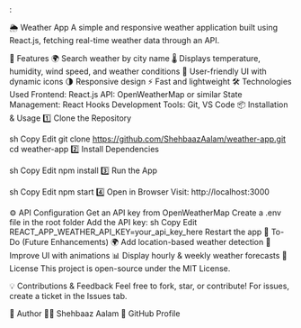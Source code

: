:

🌦️ Weather App
A simple and responsive weather application built using React.js, fetching real-time weather data through an API.

🚀 Features
🌍 Search weather by city name
🌡️ Displays temperature, humidity, wind speed, and weather conditions
🎨 User-friendly UI with dynamic icons
🌗 Responsive design
⚡ Fast and lightweight
🛠️ Technologies Used
Frontend: React.js
API: OpenWeatherMap or similar
State Management: React Hooks
Development Tools: Git, VS Code
📦 Installation & Usage
1️⃣ Clone the Repository

sh
Copy
Edit
git clone https://github.com/ShehbaazAalam/weather-app.git
cd weather-app
2️⃣ Install Dependencies

sh
Copy
Edit
npm install
3️⃣ Run the App

sh
Copy
Edit
npm start
4️⃣ Open in Browser
Visit: http://localhost:3000

⚙️ API Configuration
Get an API key from OpenWeatherMap
Create a .env file in the root folder
Add the API key:
sh
Copy
Edit
REACT_APP_WEATHER_API_KEY=your_api_key_here
Restart the app
📌 To-Do (Future Enhancements)
🌍 Add location-based weather detection
🎨 Improve UI with animations
📊 Display hourly & weekly weather forecasts
📜 License
This project is open-source under the MIT License.

💡 Contributions & Feedback
Feel free to fork, star, or contribute!
For issues, create a ticket in the Issues tab.

👤 Author
👨‍💻 Shehbaaz Aalam
🔗 GitHub Profile

